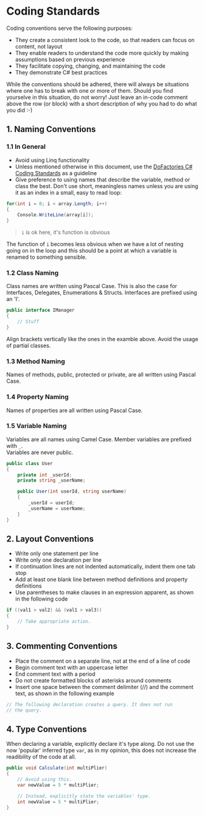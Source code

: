 # Coding Standards
Coding conventions serve the following purposes:
* They create a consistent look to the code, so that readers can focus on content, not layout
* They enable readers to understand the code more quickly by making assumptions based on previous experience
* They facilitate copying, changing, and maintaining the code
* They demonstrate C# best practices

While the conventions should be adhered, there will always be situations where one has to break with one or more of them. Should you find yourselve in this situation, do not worry! Just leave an in-code comment above the row (or block) with a short description of why you had to do what you did :-)
## 1. Naming Conventions
### 1.1 In General
* Avoid using Linq functionality
* Unless mentioned otherwise in this document, use the [DoFactories C# Coding Standards](http://www.dofactory.com/reference/csharp-coding-standards) as a guideline
* Give preference to using names that describe the variable, method or class the best. Don't use short, meaningless names unless you are using it as an index in a small, easy to read loop:
````C#
for(int i = 0; i < array.Length; i++)
{
	Console.WriteLine(array[i]);
}
````
> `i` is ok here, it's function is obvious

The function of `i` becomes less obvious when we have a lot of nesting going on in the loop and this should be a point at which a variable is renamed to something sensible.

### 1.2 Class Naming
Class names are written using Pascal Case. This is also the case for Interfaces, Delegates, Enumerations & Structs.
Interfaces are prefixed using an 'I'.

```C#
public interface IManager
{
	// Stuff
}
````
Align brackets vertically like the ones in the examble above.
Avoid the usage of partial classes.

### 1.3 Method Naming
Names of methods, public, protected or private, are all written using Pascal Case.

### 1.4 Property Naming
Names of properties are all written using Pascal Case.

### 1.5 Variable Naming
Variables are all names using Camel Case. Member variables are prefixed with `_`.\
Variables are never public.

```C#
public class User
{
	private int _userId;
	private string _userName;

	public User(int userId, string userName)
	{
		_userId = userId;
		_userName = userName;
	}	
}
```

## 2. Layout Conventions
* Write only one statement per line
* Write only one declaration per line
* If continuation lines are not indented automatically, indent them one tab stop 
* Add at least one blank line between method definitions and property definitions
* Use parentheses to make clauses in an expression apparent, as shown in the following code
```C#
if ((val1 > val2) && (val1 > val3))
{
	// Take appropriate action.
}
```


## 3. Commenting Conventions

* Place the comment on a separate line, not at the end of a line of code
* Begin comment text with an uppercase letter
* End comment text with a period
* Do not create formatted blocks of asterisks around comments
* Insert one space between the comment delimiter (//) and the comment text, as shown in the following example

```C#
// The following declaration creates a query. It does not run
// the query.

```

## 4. Type Conventions
When declaring a variable, explicitly declare it's type along. Do not use the now 'popular' inferred type `var`, as in my opinion, this does not increase the readibility of the code at all.
```C#
public void Calculate(int multiPlier)
{
	// Avoid using this.
	var newValue = 5 * multiPlier;

	// Instead, explicitly state the variables' type.
	int newValue = 5 * multiPlier;
}